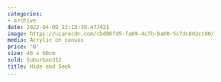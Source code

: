 ```yaml
---
categories:
- archive
date: 2022-04-09 13:18:38.477421
image: https://ucarecdn.com/cbd86fd5-fa69-4c7b-ba60-5c7dc802cc80/
media: Acrylic on canvas
price: '0'
size: 40 x 60cm
sold: Suburban312
title: Hide and Seek
...
```

